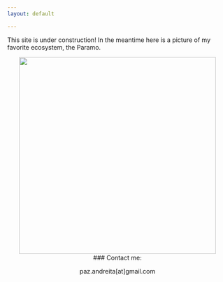 ```yaml
---
layout: default

---
```

<style>
img {
  display: block;
  margin-left: auto;
  margin-right: auto;
}
  
  .center {
  text-align: center;
}
</style>


This site is under construction! In the meantime here is a picture of my favorite ecosystem, the Paramo. 

</div>

<img src="/images/DSC_4592.jpg" width="450">

</div>
<div class="center">
### Contact me:

paz.andreita[at]gmail.com

</div>
